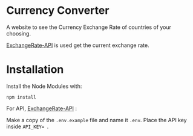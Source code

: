 # Currency Converter

A website to see the Currency Exchange Rate of countries of your choosing.

[ExchangeRate-API](https://www.exchangerate-api.com/) is used get the current exchange rate.

# Installation

Install the Node Modules with:

```
npm install
```

For API, [ExchangeRate-API](https://www.exchangerate-api.com/) :

Make a copy of the ```.env.example``` file and name it ```.env```. Place the API key inside ```API_KEY= ```.
